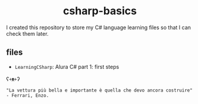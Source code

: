 <h1 align="center">csharp-basics</h1>

I created this repository to store my C# language learning files so that I can check them later.

<h2>files</h2>

- `LearningCSharp`: Alura C# part 1: first steps

ʕ￫ᴥ￩ʔ

```
"La vettura più bella e importante è quella che devo ancora costruire" - Ferrari, Enzo.
```
